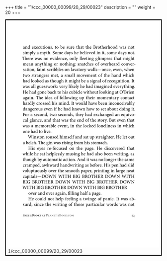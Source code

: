 +++
title = "1/ccc_00000_00099/20_29/00023"
description = ""
weight = 20
+++

<table style="border:2px solid black;max-width:800px;max-height:800px;" 
><tr><td>
<img class="center-fit-jpg"
src="/jpg_/out_jpg_1984__023.jpg">
1/ccc_00000_00099/20_29/00023
</img></td></tr></table>
